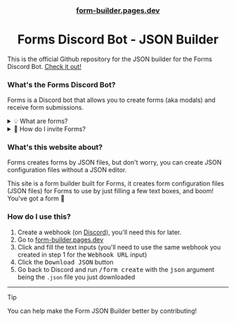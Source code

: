 <div align="center">

### [form-builder.pages.dev][website]
# Forms Discord Bot - JSON Builder

</div>

This is the official Github repository for the JSON builder for the Forms Discord Bot. [Check it out!][website]

### What's the Forms Discord Bot?
Forms is a Discord bot that allows you to create forms (aka modals) and receive form submissions.

<details>
    <summary>💡 What are forms?</summary>

<hr />

> Modals are like Google Forms but in Discord.

</details>
<details>
    <summary>🧭 How do I invite Forms?</summary>
<hr />

> You can invite the bot by going to [Form's invite link][invite]. You can also invite it by clicking <kbd>Add to Server</kbd> on the bot's profile in Discord.

</details>

### What's this website about?
Forms creates forms by JSON files, but don't worry, you can create JSON configuration files without a JSON editor.

This site is a form builder built for Forms, it creates form configuration files (JSON files) for Forms to use by just filling a few text boxes, and boom! You've got a form 🎉

### How do I use this?

1. Create a webhook (on [Discord](https://discord.com/app)), you'll need this for later.
2. Go to [form-builder.pages.dev][website]
3. Click and fill the text inputs (you'll need to use the same webhook you created in step 1 for the <kbd>Webhook URL</kbd> input)
4. Click the <kbd>Download JSON</kbd> button
5. Go back to Discord and run <kbd>/form create</kbd> with the <kbd>json</kbd> argument being the `.json` file you just downloaded

---

> [!TIP]
> You can help make the Form JSON Builder better by contributing!

[website]: https://discordforms.app/
[invite]: https://discord.com/oauth2/authorize?client_id=942858850850205717&permissions=3072&scope=applications.commands%20bot